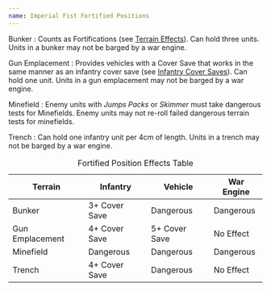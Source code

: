```yaml
---
name: Imperial Fist Fortified Positions
---
```

Bunker
: Counts as Fortifications (see [Terrain Effects](/tournament-pack/#terrain-effects)). Can hold three units. Units in a bunker may not be barged by a war engine.

Gun Emplacement
: Provides vehicles with a Cover Save that works in the same manner as an infantry cover save (see [Infantry Cover Saves](/tournament-pack/#infantry-cover-saves)). Can hold one unit. Units in a gun emplacement may not be barged by a war engine.

Minefield
: Enemy units with _Jumps Packs_ or _Skimmer_ must take dangerous tests for Minefields. Enemy units may not re-roll failed dangerous terrain tests for minefields.

Trench
: Can hold one infantry unit per 4cm of length. Units in a trench may not be barged by a war engine.

<div class="table-responsive">
  <table>
    <caption>Fortified Position Effects Table</caption>
    <thead>
      <tr>
        <th>Terrain</th>
        <th>Infantry</th>
        <th>Vehicle</th>
        <th>War Engine</th>
      </tr>
    </thead>
    <tbody>
      <tr>
        <td>Bunker</td>
        <td>3+ Cover Save</td>
        <td>Dangerous</td>
        <td>Dangerous</td>
      </tr>
      <tr>
        <td>Gun Emplacement</td>
        <td>4+ Cover Save</td>
        <td>5+ Cover Save</td>
        <td>No Effect</td>
      </tr>
      <tr>
        <td>Minefield</td>
        <td>Dangerous</td>
        <td>Dangerous</td>
        <td>Dangerous</td>
      </tr>
      <tr>
        <td>Trench</td>
        <td>4+ Cover Save</td>
        <td>Dangerous</td>
        <td>No Effect</td>
      </tr>
    </tbody>
  </table>
</div>
